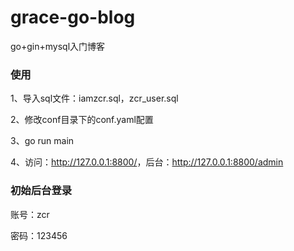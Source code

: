 # grace-go-blog
go+gin+mysql入门博客

### 使用

1、导入sql文件：iamzcr.sql，zcr_user.sql

2、修改conf目录下的conf.yaml配置

3、go run main

4、访问：<http://127.0.0.1:8800/>，后台：<http://127.0.0.1:8800/admin>

### 初始后台登录

账号：zcr

密码：123456


